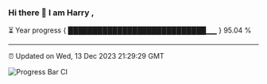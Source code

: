 ### Hi there 👋 I am Harry , 

⏳ Year progress { ████████████████████████████▁▁ } 95.04 %

---

⏰ Updated on Wed, 13 Dec 2023 21:29:29 GMT

![Progress Bar CI](https://github.com/duykhang68/duykhang68/workflows/Progress%20Bar%20CI/badge.svg)
